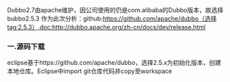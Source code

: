 Dubbo2.7由apache维护，因公司使用的仍是com.alibaba的Dubbo版本，故选择bubbo2.5.3 作为此次分析：github:https://github.com/apache/dubbo（选择tag:2.5.3）,doc:http://dubbo.apache.org/zh-cn/docs/dev/release.html

### 一.源码下载
eclipse基于https://github.com/apache/dubbo，选择2.5.x为初始化版本，创建本地仓库。Eclipse中import git仓库代码并copy至workspace